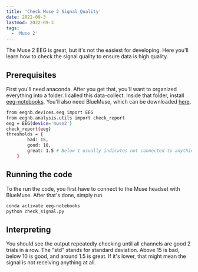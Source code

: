 ```yaml
---
title: 'Check Muse 2 Signal Quality'
date: 2022-09-3
lastmod: 2022-09-3
tags:
  - 'Muse 2'
---
```


The Muse 2 EEG is great, but it's not the easiest for developing. Here you'll learn how to check the signal quality to ensure data is high quality. 

## Prerequisites

First you'll need anaconda. After you get that, you'll want to organized everything into a folder. I called this data-collect. Inside that folder, install [eeg-notebooks](https://neurotechx.github.io/eeg-notebooks/getting_started/installation.html). You'll also need BlueMuse, which can be downloaded [here](https://github.com/kowalej/BlueMuse).

```bash
from eegnb.devices.eeg import EEG
from eegnb.analysis.utils import check_report
eeg = EEG(device='muse2')
check_report(eeg)
thresholds = {
        bad: 15,
        good: 10,
        great: 1.5 # Below 1 usually indicates not connected to anything
    }
```

## Running the code

To the run the code, you first have to connect to the Muse headset with BlueMuse. After that's done, simply run

```bash
conda activate eeg-notebooks
python check_signal.py
```

## Interpreting

You should see the output repeatedly checking until all channels are good 2 trials in a row. The "std" stands for standard deviation. Above 15 is bad, below 10 is good, and around 1.5 is great. If it's lower, that might mean the signal is not receiving anything at all. 
